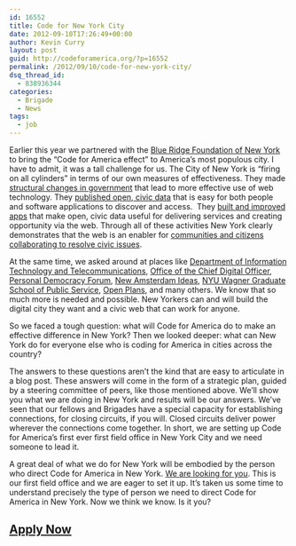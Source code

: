 ```yaml
---
id: 16552
title: Code for New York City
date: 2012-09-10T17:26:49+00:00
author: Kevin Curry
layout: post
guid: http://codeforamerica.org/?p=16552
permalink: /2012/09/10/code-for-new-york-city/
dsq_thread_id:
  - 838936344
categories:
  - Brigade
  - News
tags:
  - job
---
```

Earlier this year we partnered with the [Blue Ridge Foundation of New York](http://brfny.org "home page") to bring the &#8220;Code for America effect&#8221; to America&#8217;s most populous city. I have to admit, it was a tall challenge for us. The City of New York is &#8220;firing on all cylinders&#8221; in terms of our own measures of effectiveness. They made [structural changes in government](http://www.nyc.gov/html/digital/html/about/about.shtml "NYC.gov about Chief Digital Officer") that lead to more effective use of web technology. They [published open, civic data](https://data.cityofnewyork.us/ "NYC Socrata instance") that is easy for both people and software applications to discover and access.  They [built and improved apps](nycbigapps.com "NYC Big Apps home") that make open, civic data useful for delivering services and creating opportunity via the web. Through all of these activities New York clearly demonstrates that the web is an enabler for [communities and citizens collaborating to resolve civic issues](http://blog.ted.com/2012/02/29/possum-problems-and-building-better-government-jennifer-pahlka-at-ted2012/ "Possum Problems").

At the same time, we asked around at places like [Department of Information Technology and Telecommunications](http://www.google.com/url?sa=t&rct=j&q=&esrc=s&source=web&cd=1&cad=rja&ved=0CCAQFjAA&url=http%3A%2F%2Fwww.nyc.gov%2Fdoitt%2F&ei=IUtHUIPqDPHG0AHB2YGQAw&usg=AFQjCNEVOtYxoyy4vlrEDpuJp6p0n0FK4w "home page"), [Office of the Chief Digital Officer](http://www.nyc.gov/html/digital/html/about/about.shtml "home page"), [Personal Democracy Forum](http://pdf.org "home page"), [New Amsterdam Ideas](http://nuams.com/ "home page"), [NYU Wagner Graduate School of Public Service](http://wagner.nyu.edu "home page"), [Open Plans](http://openplans.org "home page"), and many others. We know that so much more is needed and possible. New Yorkers can and will build the digital city they want and a civic web that can work for anyone.

So we faced a tough question: what will Code for America do to make an effective difference in New York? Then we looked deeper: what can New York do for everyone else who is coding for America in cities across the country?

The answers to these questions aren&#8217;t the kind that are easy to articulate in a blog post. These answers will come in the form of a strategic plan, guided by a steering committee of peers, like those mentioned above. We&#8217;ll show you what we are doing in New York and results will be our answers. We&#8217;ve seen that our fellows and Brigades have a special capacity for establishing connections, for closing circuits, if you will. Closed circuits deliver power wherever the connections come together. In short, we are setting up Code for America&#8217;s first ever first field office in New York City and we need someone to lead it.

A great deal of what we do for New York will be embodied by the person who direct Code for America in New York. [We are looking for you](http://codeforamerica.theresumator.com/apply/R73VZn/NYC-Program-Director.html "resumator"). This is our first field office and we are eager to set it up. It&#8217;s taken us some time to understand precisely the type of person we need to direct Code for America in New York. Now we think we know. Is it you?

## [Apply Now](http://codeforamerica.theresumator.com/apply/R73VZn/NYC-Program-Director.html "resumator")

&nbsp;

&nbsp;